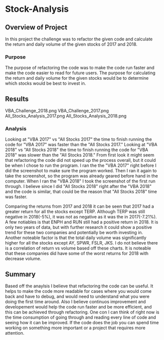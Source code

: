 # Stock-Analysis

## Overview of Project
In this project the challenge was to refactor the given code and calculate the return and daily volume of the given stocks of 2017 and 2018.

### Purpose
The purpose of refactoring the code was to make the code run faster and make the code easier to read for future users. The purpose for calculating the return and daily volume for the given stocks would be to determine which stocks would be best to invest in.

## Results
VBA_Challenge_2018.png
VBA_Challenge_2017.png
All_Stocks_Analysis_2017.png
All_Stocks_Analysis_2018.png

### Analysis
Looking at "VBA 2017" vs "All Stocks 2017" the time to finish running the code for "VBA 2017" was faster than the "All Stocks 2017." Looking at "VBA 2018" vs "All Stocks 2018" the time to finish running the code for "VBA 2018" was slower than the "All Stocks 2018."
From first look it might seem that refactoring the code did not speed up the process overall, but it could be when I chose to run the program. I ran the the "VBA 2017" right before I did the screenshot to make sure the program worked. Then I ran it again to take the screenshot, so the program was already geared before hand in the computer. When I ran the "VBA 2018" I took the screenshot of the first run through. I believe since I did "All Stocks 2018" right after the "VBA 2018" and the code is similar, that could be the reason that "All Stocks 2018" time was faster.

Comparing the returns from 2017 and 2018 it can be seen that 2017 had a greater return for all the stocks except TERP. Although TERP was still negative in 2018(-5%), it was not as negative as it was the in 2017(-7.21%). A few notiables is that ENPH and RUN still had a positive return in 2018. It is only two years of data, but with further research it could show a positive trend for these two companies and potentially be worth investing in. Another noteable factor is that the total daily volume was significantly higher for all the stocks except AY, SPWR, FSLR, JKS. I do not believe there is a correlation of return vs volume based off these charts. It is noteable that these companies did have some of the worst returns for 2018 with decrease volume.

## Summary
Based off the anaylsis I believe that refactoring the code can be useful. It helps to make the code more readable for cases where you would come back and have to debug, and would need to understand what you were doing the first time around. Also I believe continuos improvement and developement would help the code run faster and be more efficient, and this can be achieved through refactoring. One con I can think of right now is the time consumption of going through and reading every line of code and seeing how it can be improved. If the code does the job you can spend time working on something more important or a project that requires more attention.
